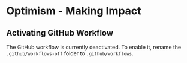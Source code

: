 # Optimism - Making Impact

## Activating GitHub Workflow

The GitHub workflow is currently deactivated. To enable it, rename the `.github/workflows-off` folder to `.github/workflows`.
